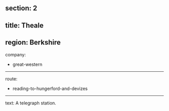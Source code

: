 section: 2
----
title: Theale
----
region: Berkshire
----
company:
- great-western
----
route:
- reading-to-hungerford-and-devizes
----
text: A telegraph station.
